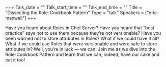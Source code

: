 +++
Talk_date = ""
Talk_start_time = ""
Talk_end_time = ""
Title = "Dissecting the Role-Cookbook Pattern"
Type = "talk"
Speakers = ["eric-maxwell"]
+++


Have you heard about Roles in Chef Server? Have you heard that “best practice” says not to use them because they’re not versionable? Have you been warned not to store attributes in Roles? What if we could have it all? What if we could use 
Roles that were versionable and were safe to store attributes in? Well, you’re in luck — we can! Join me as we dive into the Role-Cookbook Pattern and learn that we can, indeed, have our cake and eat it too!



